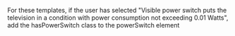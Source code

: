 For these templates, if the user has selected "Visible power switch puts the television in a condition with power consumption not exceeding 0.01 Watts", add the hasPowerSwitch class to the powerSwitch element
